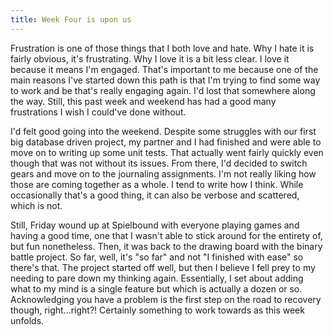 ```yaml
---
title: Week Four is upon us
---
```


Frustration is one of those things that I both love and hate.  Why I hate it is fairly obvious, it's frustrating.  Why I love it is a bit less clear.  I love it because it means I'm engaged.  That's important to me because one of the main reasons I've started down this path is that I'm trying to find some way to work and be that's really engaging again.  I'd lost that somewhere along the way.  Still, this past week and weekend has had a good many frustrations I wish I could've done without.

I'd felt good going into the weekend.  Despite some struggles with our first big database driven project, my partner and I had finished and were able to move on to writing up some unit tests.  That actually went fairly quickly even though that was not without its issues.  From there, I'd decided to switch gears and move on to the journaling assignments.  I'm not really liking how those are coming together as a whole.  I tend to write how I think.  While occasionally that's a good thing, it can also be verbose and scattered, which is not.

Still, Friday wound up at Spielbound with everyone playing games and having a good time, one that I wasn't able to stick around for the entirety of, but fun nonetheless.  Then, it was back to the drawing board with the binary battle project.  So far, well, it's "so far" and not "I finished with ease" so there's that.  The project started off well, but then I believe I fell prey to my needing to pare down my thinking again.  Essentially, I set about adding what to my mind is a single feature but which is actually a dozen or so.  Acknowledging you have a problem is the first step on the road to recovery though, right...right?!  Certainly something to work towards as this week unfolds.   